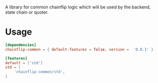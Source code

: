 A library for common chainflip logic which will be used by the backend, state chain or quoter.

# Usage

```toml
[dependencies]
chainflip-common = { default-features = false, version =  '0.0.1' }

[features]
default = ['std']
std = [
    'chainflip-common/std',
]
```